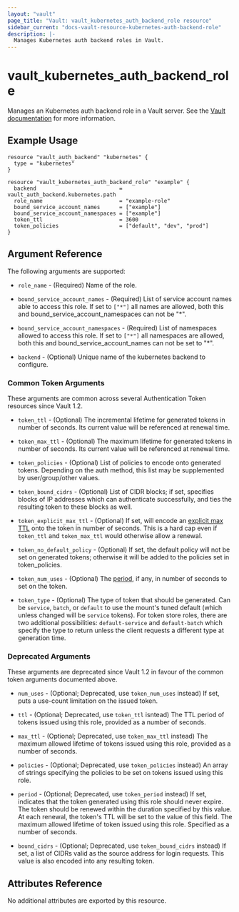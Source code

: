 ```yaml
---
layout: "vault"
page_title: "Vault: vault_kubernetes_auth_backend_role resource"
sidebar_current: "docs-vault-resource-kubernetes-auth-backend-role"
description: |-
  Manages Kubernetes auth backend roles in Vault.
---
```


# vault\_kubernetes\_auth\_backend\_role

Manages an Kubernetes auth backend role in a Vault server. See the [Vault
documentation](https://www.vaultproject.io/docs/auth/kubernetes.html) for more
information.

## Example Usage

```hcl
resource "vault_auth_backend" "kubernetes" {
  type = "kubernetes"
}

resource "vault_kubernetes_auth_backend_role" "example" {
  backend                          = vault_auth_backend.kubernetes.path
  role_name                        = "example-role"
  bound_service_account_names      = ["example"]
  bound_service_account_namespaces = ["example"]
  token_ttl                        = 3600
  token_policies                   = ["default", "dev", "prod"]
}
```

## Argument Reference

The following arguments are supported:

* `role_name` - (Required) Name of the role.

* `bound_service_account_names` - (Required) List of service account names able to access this role. If set to `["*"]` all names are allowed, both this and bound_service_account_namespaces can not be "*".

* `bound_service_account_namespaces` - (Required) List of namespaces allowed to access this role. If set to `["*"]` all namespaces are allowed, both this and bound_service_account_names can not be set to "*".

* `backend` - (Optional) Unique name of the kubernetes backend to configure.

### Common Token Arguments

These arguments are common across several Authentication Token resources since Vault 1.2.

* `token_ttl` - (Optional) The incremental lifetime for generated tokens in number of seconds.
  Its current value will be referenced at renewal time.

* `token_max_ttl` - (Optional) The maximum lifetime for generated tokens in number of seconds.
  Its current value will be referenced at renewal time.

* `token_policies` - (Optional) List of policies to encode onto generated tokens. Depending
  on the auth method, this list may be supplemented by user/group/other values.

* `token_bound_cidrs` - (Optional) List of CIDR blocks; if set, specifies blocks of IP
  addresses which can authenticate successfully, and ties the resulting token to these blocks
  as well.

* `token_explicit_max_ttl` - (Optional) If set, will encode an
  [explicit max TTL](https://www.vaultproject.io/docs/concepts/tokens.html#token-time-to-live-periodic-tokens-and-explicit-max-ttls)
  onto the token in number of seconds. This is a hard cap even if `token_ttl` and
  `token_max_ttl` would otherwise allow a renewal.

* `token_no_default_policy` - (Optional) If set, the default policy will not be set on
  generated tokens; otherwise it will be added to the policies set in token_policies.

* `token_num_uses` - (Optional) The
  [period](https://www.vaultproject.io/docs/concepts/tokens.html#token-time-to-live-periodic-tokens-and-explicit-max-ttls),
  if any, in number of seconds to set on the token.

* `token_type` - (Optional) The type of token that should be generated. Can be `service`,
  `batch`, or `default` to use the mount's tuned default (which unless changed will be
  `service` tokens). For token store roles, there are two additional possibilities:
  `default-service` and `default-batch` which specify the type to return unless the client
  requests a different type at generation time.

### Deprecated Arguments

These arguments are deprecated since Vault 1.2 in favour of the common token arguments
documented above.

* `num_uses` - (Optional; Deprecated, use `token_num_uses` instead) If set, puts a use-count
  limitation on the issued token.

* `ttl` - (Optional; Deprecated, use `token_ttl` isntead) The TTL period of tokens issued
  using this role, provided as a number of seconds.

* `max_ttl` - (Optional; Deprecated, use `token_max_ttl` instead) The maximum allowed lifetime of tokens
  issued using this role, provided as a number of seconds.

* `policies` - (Optional; Deprecated, use `token_policies` instead) An array of strings
  specifying the policies to be set on tokens issued using this role.

* `period` - (Optional; Deprecated, use `token_period` instead) If set, indicates that the
  token generated using this role should never expire. The token should be renewed within the
  duration specified by this value. At each renewal, the token's TTL will be set to the
  value of this field. The maximum allowed lifetime of token issued using this
  role. Specified as a number of seconds.

* `bound_cidrs` - (Optional; Deprecated, use `token_bound_cidrs` instead) If set, a list of
  CIDRs valid as the source address for login requests. This value is also encoded into any resulting token.

## Attributes Reference

No additional attributes are exported by this resource.
